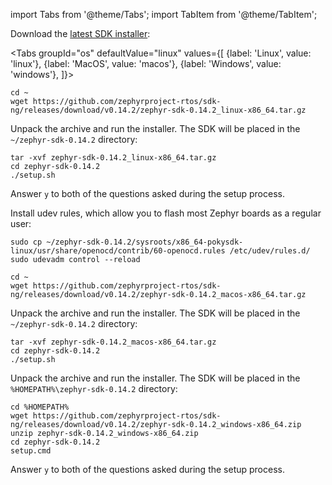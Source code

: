 import Tabs from '@theme/Tabs';
import TabItem from '@theme/TabItem';

Download the [latest SDK installer](https://github.com/zephyrproject-rtos/sdk-ng/releases):

<Tabs
groupId="os"
defaultValue="linux"
values={[
{label: 'Linux', value: 'linux'},
{label: 'MacOS', value: 'macos'},
{label: 'Windows', value: 'windows'},
]}>
<TabItem value="linux">

```console
cd ~
wget https://github.com/zephyrproject-rtos/sdk-ng/releases/download/v0.14.2/zephyr-sdk-0.14.2_linux-x86_64.tar.gz
```

Unpack the archive and run the installer. The SDK will be placed in the `~/zephyr-sdk-0.14.2` directory:

```console
tar -xvf zephyr-sdk-0.14.2_linux-x86_64.tar.gz
cd zephyr-sdk-0.14.2
./setup.sh
```

Answer `y` to both of the questions asked during the setup process.

Install udev rules, which allow you to flash most Zephyr boards as a regular user:

```console
sudo cp ~/zephyr-sdk-0.14.2/sysroots/x86_64-pokysdk-linux/usr/share/openocd/contrib/60-openocd.rules /etc/udev/rules.d/
sudo udevadm control --reload
```

</TabItem>
<TabItem value="macos">

```console
cd ~
wget https://github.com/zephyrproject-rtos/sdk-ng/releases/download/v0.14.2/zephyr-sdk-0.14.2_macos-x86_64.tar.gz
```

Unpack the archive and run the installer. The SDK will be placed in the `~/zephyr-sdk-0.14.2` directory:

```console
tar -xvf zephyr-sdk-0.14.2_macos-x86_64.tar.gz
cd zephyr-sdk-0.14.2
./setup.sh
```

</TabItem>
<TabItem value="windows">

Unpack the archive and run the installer. The SDK will be placed in the `%HOMEPATH%\zephyr-sdk-0.14.2` directory:

```console
cd %HOMEPATH%
wget https://github.com/zephyrproject-rtos/sdk-ng/releases/download/v0.14.2/zephyr-sdk-0.14.2_windows-x86_64.zip
unzip zephyr-sdk-0.14.2_windows-x86_64.zip
cd zephyr-sdk-0.14.2
setup.cmd
```

Answer `y` to both of the questions asked during the setup process.

</TabItem>
</Tabs>
